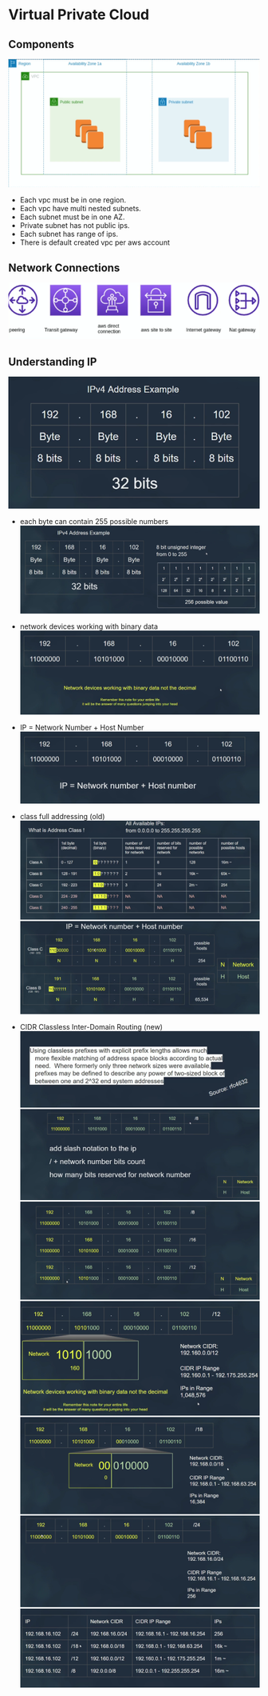 # Virtual Private Cloud

## Components

![alt text](images/vpc-classification.png)

- Each vpc must be in one region.
- Each vpc have multi nested subnets.
- Each subnet must be in one AZ.
- Private subnet has not public ips.
- Each subnet has range of ips.
- There is default created vpc per aws account

## Network Connections

![alt text](images/network-connection-getway.png)

## Understanding IP

![alt text](images/image.png)

- each byte can contain 255 possible numbers
![alt text](images/image-1.png)

- network devices working with binary data
![alt text](images/image-2.png)

- IP = Network Number + Host Number
![alt text](images/image-3.png)

- class full addressing (old)
![alt text](images/image-4.png)
![alt text](images/image-5.png)
- CIDR Classless Inter-Domain Routing (new)
![alt text](images/image-6.png)
![alt text](images/image-7.png)
![alt text](images/image-9.png)
![alt text](images/image-11.png)
![alt text](images/image-12.png)
![alt text](images/image-13.png)
![alt text](images/image-14.png)

